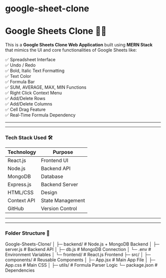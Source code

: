 # google-sheet-clone
# Google Sheets Clone 📄🔥

This is a **Google Sheets Clone Web Application** built using **MERN Stack** that mimics the UI and core functionalities of Google Sheets like:

✅ Spreadsheet Interface  
✅ Undo / Redo  
✅ Bold, Italic Text Formatting  
✅ Text Color  
✅ Formula Bar  
✅ SUM, AVERAGE, MAX, MIN Functions  
✅ Right Click Context Menu  
✅ Add/Delete Rows  
✅ Add/Delete Columns  
✅ Cell Drag Feature  
✅ Real-Time Formula Dependency  

---

---

### Tech Stack Used 🛠️
| Technology      | Purpose               |
|----------------|-----------------------|
| React.js       | Frontend UI  
| Node.js        | Backend API  
| MongoDB        | Database  
| Express.js     | Backend Server  
| HTML/CSS       | Design  
| Context API    | State Management  
| GitHub         | Version Control  

---

---

### Folder Structure 📁
Google-Sheets-Clone/ │ ├─ backend/ # Node.js + MongoDB Backend │ ├─ server.js # Backend API │ ├─ db.js # MongoDB Connection │ └─ .env # Environment Variables │ └─ frontend/ # React.js Frontend ├─ src/ │ ├─ components/ # Reusable Components │ ├─ App.jsx # Main App File │ ├─ App.css # Main CSS │ ├─ utils/ # Formula Parser Logic └─ package.json # Dependencies
